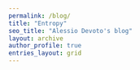 ```yaml
---
permalink: /blog/
title: "Entropy"
seo_title: "Alessio Devoto's blog"
layout: archive
author_profile: true
entries_layout: grid
---
```



